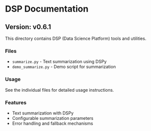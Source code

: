 # DSP Documentation

## Version: v0.6.1

This directory contains DSP (Data Science Platform) tools and utilities.

### Files
- `summarize.py` - Text summarization using DSPy
- `demo_summarize.py` - Demo script for summarization

### Usage
See the individual files for detailed usage instructions.

### Features
- Text summarization with DSPy
- Configurable summarization parameters
- Error handling and fallback mechanisms

